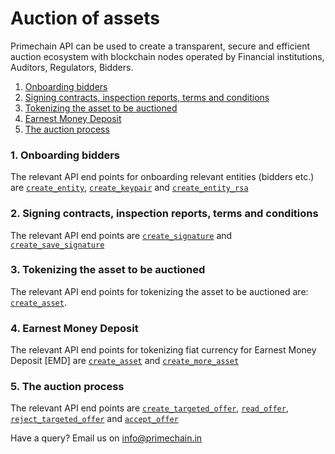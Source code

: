 # Auction of assets

Primechain API can be used to create a transparent, secure and efficient auction ecosystem with blockchain nodes operated by Financial institutions, Auditors, Regulators, Bidders.

1. [Onboarding bidders](#1-onboarding-bidders)   
2. [Signing contracts, inspection reports, terms and conditions](#2-signing-contracts-inspection-reports-terms-and-conditions)
3. [Tokenizing the asset to be auctioned](#3-tokenizing-the-asset-to-be-auctioned)   
4. [Earnest Money Deposit](#4-earnest-money-deposit)   
5. [The auction process](#5-the-auction-process)   

### 1. Onboarding bidders

The relevant API end points for onboarding relevant entities (bidders etc.) are [`create_entity`](https://github.com/Primechain/primechain-api-docs/blob/master/docs/Entities.MD#1-creating-a-new-entity), [`create_keypair`](https://github.com/Primechain/primechain-api-docs/blob/master/docs/Entities.MD#2-creating-a-new-entity-for-external-key-management) and [`create_entity_rsa`](https://github.com/Primechain/primechain-api-docs/blob/master/docs/Entities.MD#3-creating-a-new-entity-with-rsa-keys) 

### 2. Signing contracts, inspection reports, terms and conditions 
The relevant API end points are [`create_signature`](https://github.com/Primechain/primechain-api-docs/blob/master/docs/Digital%20signatures.MD#1-signing-data) and [`create_save_signature`](https://github.com/Primechain/primechain-api-docs/blob/master/docs/Digital%20signatures.MD#3-sign-and-store-signature-in-great)

### 3. Tokenizing the asset to be auctioned
The relevant API end points for tokenizing the asset to be auctioned are: [`create_asset`](https://github.com/Primechain/primechain-api-docs/blob/master/docs/Smart%20Asset%20Lifecycle%20Management.MD#1-create-a-new-asset).

### 4. Earnest Money Deposit
The relevant API end points for tokenizing fiat currency for Earnest Money Deposit [EMD] are [`create_asset`](https://github.com/Primechain/primechain-api-docs/blob/master/docs/Smart%20Asset%20Lifecycle%20Management.MD#1-create-a-new-asset) and [`create_more_asset`](https://github.com/Primechain/primechain-api-docs/blob/master/docs/Smart%20Asset%20Lifecycle%20Management.MD#2-create-additional-units-of-an-open-asset)

### 5. The auction process
The relevant API end points are [`create_targeted_offer`](https://github.com/Primechain/primechain-api-docs/blob/master/docs/Offer%20management.MD#6-create-a-targeted-offer), [`read_offer`](https://github.com/Primechain/primechain-api-docs/blob/master/docs/Offer%20management.MD#3-read-an-offer), [`reject_targeted_offer`](https://github.com/Primechain/primechain-api-docs/blob/master/docs/Offer%20management.MD#7-reject-a-targeted-offer) and [`accept_offer`](https://github.com/Primechain/primechain-api-docs/blob/master/docs/Offer%20management.MD#4-accept-an-offer)

Have a query? Email us on info@primechain.in
